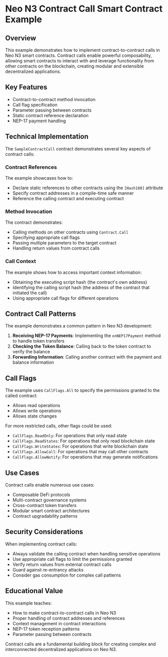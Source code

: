 # Neo N3 Contract Call Smart Contract Example

## Overview
This example demonstrates how to implement contract-to-contract calls in Neo N3 smart contracts. Contract calls enable powerful composability, allowing smart contracts to interact with and leverage functionality from other contracts on the blockchain, creating modular and extensible decentralized applications.

## Key Features
- Contract-to-contract method invocation
- Call flag specification
- Parameter passing between contracts
- Static contract reference declaration
- NEP-17 payment handling

## Technical Implementation
The `SampleContractCall` contract demonstrates several key aspects of contract calls:

### Contract References
The example showcases how to:
- Declare static references to other contracts using the `[Hash160]` attribute
- Specify contract addresses in a compile-time safe manner
- Reference the calling contract and executing contract

### Method Invocation
The contract demonstrates:
- Calling methods on other contracts using `Contract.Call`
- Specifying appropriate call flags
- Passing multiple parameters to the target contract
- Handling return values from contract calls

### Call Context
The example shows how to access important context information:
- Obtaining the executing script hash (the contract's own address)
- Identifying the calling script hash (the address of the contract that initiated the call)
- Using appropriate call flags for different operations

## Contract Call Patterns
The example demonstrates a common pattern in Neo N3 development:
1. **Receiving NEP-17 Payments**: Implementing the `onNEP17Payment` method to handle token transfers
2. **Checking the Token Balance**: Calling back to the token contract to verify the balance
3. **Forwarding Information**: Calling another contract with the payment and balance information

## Call Flags
The example uses `CallFlags.All` to specify the permissions granted to the called contract:
- Allows read operations
- Allows write operations
- Allows state changes

For more restricted calls, other flags could be used:
- `CallFlags.ReadOnly`: For operations that only read state
- `CallFlags.ReadStates`: For operations that only read blockchain state
- `CallFlags.WriteStates`: For operations that write blockchain state
- `CallFlags.AllowCall`: For operations that may call other contracts
- `CallFlags.AllowNotify`: For operations that may generate notifications

## Use Cases
Contract calls enable numerous use cases:
- Composable DeFi protocols
- Multi-contract governance systems
- Cross-contract token transfers
- Modular smart contract architectures
- Contract upgradability patterns

## Security Considerations
When implementing contract calls:
- Always validate the calling contract when handling sensitive operations
- Use appropriate call flags to limit the permissions granted
- Verify return values from external contract calls
- Guard against re-entrancy attacks
- Consider gas consumption for complex call patterns

## Educational Value
This example teaches:
- How to make contract-to-contract calls in Neo N3
- Proper handling of contract addresses and references
- Context management in contract interactions
- NEP-17 token reception patterns
- Parameter passing between contracts

Contract calls are a fundamental building block for creating complex and interconnected decentralized applications on Neo N3.